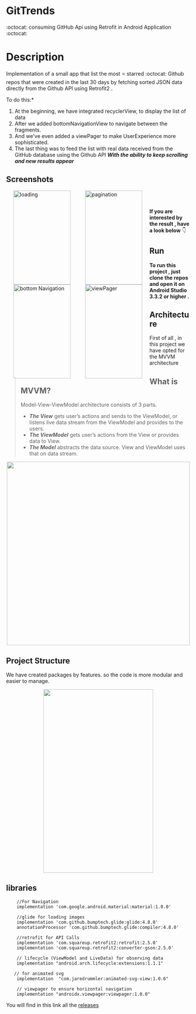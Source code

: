 # GitTrends
:octocat: consuming GitHub Api using Retrofit in Android Application :octocat:

# Description
Implementation of a small app that list  the most :star: starred :octocat: Github repos that were created in the last 30 days by fetching  sorted JSON data directly from the Github API using Retrofit2 .

 To do this:* <br />

 1. At the beginning, we have integrated recyclerView, to display the list of data
 2. After we added bottomNavigationView to navigate between the fragments.
 3. And we've even added a viewPager to make UserExperience more sophisticated.
 4. The last thing was to feed the list with real data received from the GitHub database using the Github API ***With the ability to keep scrolling and new results appear***



## Screenshots


<img  align="left" src="https://github.com/leylaBenAissaoui/Mobile_Challenge/blob/master/Asset/loading.gif" width="156" height="256" title="loading" hspace="20">
<img align="left" src="https://github.com/leylaBenAissaoui/Mobile_Challenge/blob/master/Asset/pagination.gif" width="156" height="256" title="pagination" hspace="20">
<img align="left" src="https://github.com/leylaBenAissaoui/Mobile_Challenge/blob/master/Asset/bottomNav.gif" width="156" height="256" title="bottom Navigation" hspace="20">
<img  align="left" src="https://github.com/leylaBenAissaoui/Mobile_Challenge/blob/master/Asset/viewPager.gif" width="156" height="256" title="viewPager" hspace="20">
&nbsp;&nbsp;&nbsp;&nbsp;&nbsp;&nbsp;&nbsp;&nbsp;&nbsp;&nbsp;&nbsp;&nbsp;&nbsp;&nbsp;&nbsp;&nbsp;&nbsp;&nbsp;&nbsp;&nbsp;&nbsp;&nbsp;&nbsp;&nbsp;&nbsp;&nbsp;&nbsp;&nbsp;&nbsp;&nbsp;&nbsp;&nbsp;&nbsp;&nbsp;&nbsp;&nbsp;&nbsp;&nbsp;&nbsp;&nbsp;&nbsp;&nbsp;&nbsp;&nbsp;&nbsp;&nbsp;

  **If you are interested by the result , have a look below** :point_down: 
 
 ## Run
**To run this project , just clone the repos and open it on Android Studio 3.3.2 or higher .**
   
  ## Architecture
  First of all , in this project we have opted for the MVVM architecture
  
  >  ## What is MVVM? 
>  Model-View-ViewModel architecture consists of 3 parts.
>  * ***The View*** gets user’s actions and sends to the ViewModel, or listens
> live data stream from the ViewModel and provides to the users.
> *  ***The  ViewModel*** gets user’s actions from the View or provides data to View.
>  * ***The Model*** abstracts the data source. View and ViewModel uses that on
> data stream.

  <p align="center">
  <img  align="center" src="https://github.com/leylaBenAissaoui/Mobile_Challenge/blob/master/Asset/Architecture.png" width="500" height="500" ></p>
 
  
  
## Project Structure
We have created packages by features. so the code  is more modular and easier to manage.

<p align="center">
  <img  align="center" src="https://github.com/leylaBenAissaoui/Mobile_Challenge/blob/master/Asset/projett.PNG" width="300" height="500"> </p>




## libraries
```
    //For Navigation
    implementation 'com.google.android.material:material:1.0.0'
    
    //glide for loading images
    implementation 'com.github.bumptech.glide:glide:4.8.0'
    annotationProcessor 'com.github.bumptech.glide:compiler:4.8.0'
    
    //retrofit for API Calls
    implementation 'com.squareup.retrofit2:retrofit:2.5.0'
    implementation 'com.squareup.retrofit2:converter-gson:2.5.0'
    
    // lifecycle (ViewModel and LiveData) for observing data
    implementation "android.arch.lifecycle:extensions:1.1.1"
    
   // for animated svg
    implementation  "com.jaredrummler:animated-svg-view:1.0.6"
    
    // viewpager to ensure horizontal navigation 
    implementation "androidx.viewpager:viewpager:1.0.0"

```


You will find in this link all the [releases](https://github.com/leylaBenAissaoui/Mobile_Challenge/tags)

